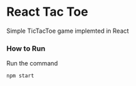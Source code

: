 # React Tac Toe
Simple TicTacToe game implemted in React

### How to Run
Run the command
```
npm start
```
